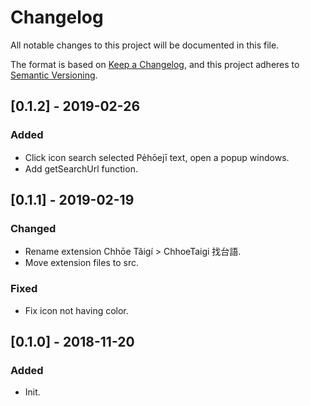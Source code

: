 # Changelog
All notable changes to this project will be documented in this file.

The format is based on [Keep a Changelog](https://keepachangelog.com/en/1.0.0/),
and this project adheres to [Semantic Versioning](https://semver.org/spec/v2.0.0.html).

## [0.1.2] - 2019-02-26
### Added
- Click icon search selected Pe̍hōejī text, open a popup windows.
- Add getSearchUrl function.

## [0.1.1] - 2019-02-19
### Changed
- Rename extension Chhōe Tâigí > ChhoeTaigi 找台語.
- Move extension files to src.

### Fixed
- Fix icon not having color.

## [0.1.0] - 2018-11-20
### Added
- Init.
